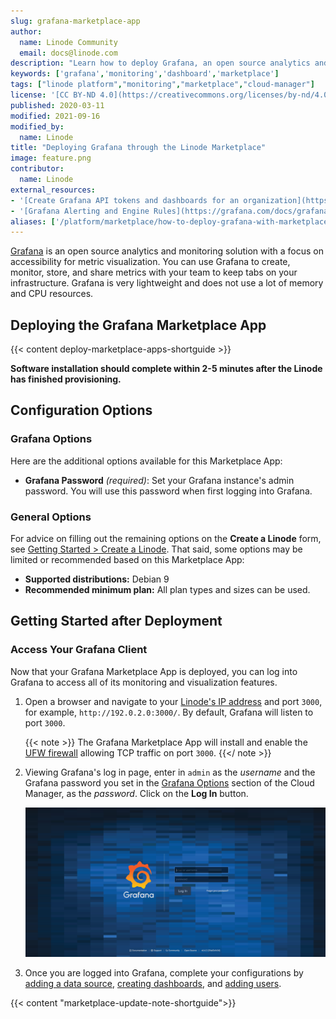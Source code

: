 ```yaml
---
slug: grafana-marketplace-app
author:
  name: Linode Community
  email: docs@linode.com
description: "Learn how to deploy Grafana, an open source analytics and monitoring solution with a focus on metric visualization, through the Linode Marketplace."
keywords: ['grafana','monitoring','dashboard','marketplace']
tags: ["linode platform","monitoring","marketplace","cloud-manager"]
license: '[CC BY-ND 4.0](https://creativecommons.org/licenses/by-nd/4.0)'
published: 2020-03-11
modified: 2021-09-16
modified_by:
  name: Linode
title: "Deploying Grafana through the Linode Marketplace"
image: feature.png
contributor:
  name: Linode
external_resources:
- '[Create Grafana API tokens and dashboards for an organization](https://grafana.com/docs/grafana/latest/tutorials/api_org_token_howto/)'
- '[Grafana Alerting and Engine Rules](https://grafana.com/docs/grafana/latest/alerting/rules/)'
aliases: ['/platform/marketplace/how-to-deploy-grafana-with-marketplace-apps/', '/platform/one-click/how-to-deploy-grafana-with-one-click-apps/','/guides/how-to-deploy-grafana-with-one-click-apps/','/guides/how-to-deploy-grafana-with-marketplace-apps/']
---
```


[Grafana](https://grafana.com/docs/grafana/latest/guides/what-is-grafana/) is an open source analytics and monitoring solution with a focus on accessibility for metric visualization. You can use Grafana to create, monitor, store, and share metrics with your team to keep tabs on your infrastructure. Grafana is very lightweight and does not use a lot of memory and CPU resources.

## Deploying the Grafana Marketplace App

{{< content deploy-marketplace-apps-shortguide >}}

**Software installation should complete within 2-5 minutes after the Linode has finished provisioning.**

## Configuration Options

### Grafana Options

Here are the additional options available for this Marketplace App:

- **Grafana Password** *(required)*: Set your Grafana instance's admin password. You will use this password when first logging into Grafana.

### General Options

For advice on filling out the remaining options on the **Create a Linode** form, see [Getting Started > Create a Linode](/docs/guides/getting-started/#create-a-linode). That said, some options may be limited or recommended based on this Marketplace App:

- **Supported distributions:** Debian 9
- **Recommended minimum plan:** All plan types and sizes can be used.

## Getting Started after Deployment

### Access Your Grafana Client

Now that your Grafana Marketplace App is deployed, you can log into Grafana to access all of its monitoring and visualization features.

1. Open a browser and navigate to your [Linode's IP address](/docs/quick-answers/linode-platform/find-your-linodes-ip-address/) and port `3000`, for example, `http://192.0.2.0:3000/`. By default, Grafana will listen to port `3000`.

    {{< note >}}
The Grafana Marketplace App will install and enable the [UFW firewall](/docs/security/firewalls/configure-firewall-with-ufw/) allowing TCP traffic on port `3000`.
    {{</ note >}}

1. Viewing Grafana's log in page, enter in `admin` as the *username* and the Grafana password you set in the [Grafana Options](#grafana-options) section of the Cloud Manager, as the *password*. Click on the **Log In** button.

    ![Log into Grafana with your admin username and password.](grafana-login.png)

1. Once you are logged into Grafana, complete your configurations by [adding a data source](https://grafana.com/docs/grafana/latest/features/datasources/add-a-data-source/#add-a-data-source), [creating dashboards](https://grafana.com/docs/grafana/latest/guides/getting_started/#create-a-dashboard), and [adding users](https://grafana.com/docs/grafana/latest/permissions/overview/).

{{< content "marketplace-update-note-shortguide">}}
